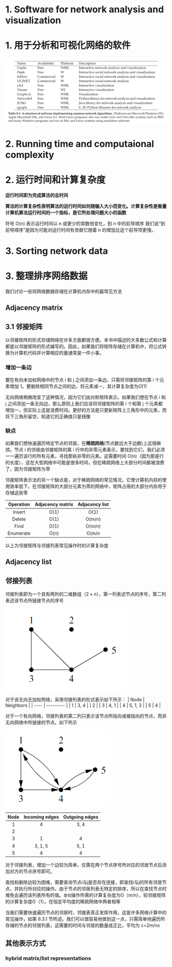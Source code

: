 # 1. Software for network analysis and visualization
# 1. 用于分析和可视化网络的软件

![pic](/Chapter8\C8pic\01.png)

# 2. Running time and computaional complexity
# 2. 运行时间和计算复杂度

**运行时间即为完成算法的总时间**

**算法的计算复杂性表明算法的运行时间如何随输入大小而变化。计算复杂性是衡量计算机算法运行时间的一个指标，是它所处理问题大小的函数**

符号 O(n) 表示运行时间以 n 或更少的常数倍变化，到 n 中的前导顺序 我们说“到前导顺序”是因为可能对运行时间有贡献它随着 n 的增加比这个前导项更慢。

# 3. Sorting network data
# 3. 整理排序网络数据

我们讨论一些将网络数据存储在计算机内存中的最常见方法

## Adjacency matrix
## 3.1 邻接矩阵
以邻接矩阵的形式存储网络在许多方面都很方便。本书中描述的大多数公式和计算都是以邻接矩阵的形式编写的。因此，如果我们将矩阵存储在计算机中，将公式转换为计算机代码并计算相应的量通常是一件小事。

### 增加一条边
要在有向未加权网络中的节点 i 和 j 之间添加一条边，只需将邻接矩阵的第 i 个元素增加 1。要删除相同节点之间的边，将元素减一，其计算复杂度为$O{(1)}$

无向网络稍微改变了这种情况，因为它们由对称矩阵表示。如果我们想在节点 i 和 j 之间添加一条无向边，那么原则上我们应该将邻接矩阵的第 i 个和第 j 个元素都增加一，但实际上这是浪费时间。更好的方法是只更新矩阵上三角形中的元素，而将下三角形留空，知道它的正确值只是镜像

### 缺点

如果我们想快速遍历特定节点的邻居，在**稀疏网络**(节点数远大于边数)上这很麻烦。节点 i 的邻居由邻接矩阵的第 i 行中的非零元素表示，要找到它们，我们必须一一遍历该行的所有元素，寻找那些非零的元素。这需要时间 O(n)（因为那是行的长度），这在大型网络中可能是很多时间，但在稀疏网络上大部分时间都被浪费了，因为邻接矩阵为零

邻接矩阵表示法的另一个缺点是，对于稀疏网络的常见情况，它使计算机内存的使用效率低下。在邻接矩阵的大部分元素为零的网络中，矩阵占用的大部分内存用于存储这些零

| Operation | Adjacency matrix | Adjacency list |
| :-------: | :--------------: | :------------: |
|  Insert   |       O(1)       |      O(1)      |
|  Delete   |       O(1)       |     O(m/n)     |
|   Find    |       O(1)       |     O(m/n)     |
| Enumerate |       O(n)       |     O(m/n      |

 以上为邻接矩阵与邻接列表常见操作时的计算复杂度

## Adjacency list
## 邻接列表
邻接列表即为一个具有两列的二维数组（$2\times n$），第一列表述节点的序号，第二列表述该节点所链接节点的序号

![pic](/Chapter8\C8pic\02.png)

对于该无向无加权网络，采用邻接列表的形式表示如下所示：
| Node | Neighbors |
| ---- | --------- |
| 1    | 3, 4      |
| 2    |
| 3    | 4, 1      |
| 4    | 5, 1, 3   |
| 5    | 4         |
 
对于一个有向网络，邻接列表的第二列只表示该节点所指向或被指向的节点，而非无向网络中所链接的节点。如下所示

![pic](/Chapter8\C8pic\03.png)

| Node  | Incoming edges | Outgoing edges |
| :---: | :------------: | :------------: |
|   1   |       4        |      3, 4      |
|   2   |
|   3   |       1        |       4        |
|   4   |    3, 1, 5     |      5, 1      |
|   5   |       4        |       4        |

对于邻接列表，增加一个边较为简单，仅需在两个节点序号所对应的邻居节点后添加对方的节点序号即可。

查找和删除边较为困难，需要查询节点i与j是否存在连接，即查找i与j的所有邻居节点，并执行所对应的操作。由于节点的邻居列表无特定的排序，所以在查找节点时难免会遍历该列表所有的值。`查找`操作所需的计算复杂度为O（m/n），较邻接矩阵的计算复杂度O（1）。在恒定平均度的稀疏网络中两者相等

当我们需要快速遍历节点的邻居时，邻接表真正发挥作用，这是许多网络计算中的常见操作，如第 8.3.1 节所述。我们可以很容易地做到这一点，只需简单地遍历所存储的节点的邻居列表，这需要的时间与邻居的数量成正比，平均为 c=2m/nx

## 其他表示方式

### hybrid matrix/list representations

